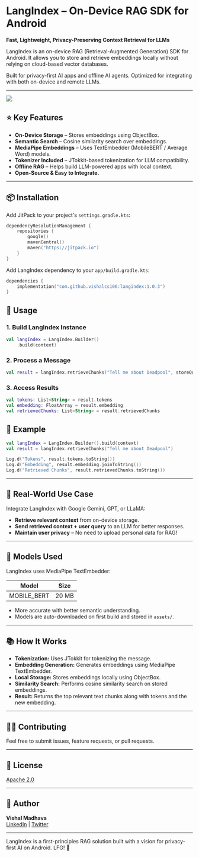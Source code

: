 # LangIndex – On-Device RAG SDK for Android

**Fast, Lightweight, Privacy-Preserving Context Retrieval for LLMs**

LangIndex is an on-device RAG (Retrieval-Augmented Generation) SDK for Android. It allows you to store and retrieve embeddings locally without relying on cloud-based vector databases.

Built for privacy-first AI apps and offline AI agents. Optimized for integrating with both on-device and remote LLMs.

---

[![](https://jitpack.io/v/vishalcs106/langindex.svg)](https://jitpack.io/#vishalcs106/langindex)

## ⭐ Key Features

- **On-Device Storage** – Stores embeddings using ObjectBox.
- **Semantic Search** – Cosine similarity search over embeddings.
- **MediaPipe Embeddings** – Uses TextEmbedder (MobileBERT / Average Word) models.
- **Tokenizer Included** – JTokkit-based tokenization for LLM compatibility.
- **Offline RAG** – Helps build LLM-powered apps with local context.
- **Open-Source & Easy to Integrate.**

---

## 📦 Installation

Add JitPack to your project's `settings.gradle.kts`:

```kotlin
dependencyResolutionManagement {
    repositories {
        google()
        mavenCentral()
        maven("https://jitpack.io")
    }
}
```

Add LangIndex dependency to your `app/build.gradle.kts`:

```kotlin
dependencies {
    implementation("com.github.vishalcs106:langindex:1.0.3")
}
```

## 🚀 Usage

### 1. Build LangIndex Instance

```kotlin
val langIndex = LangIndex.Builder()
    .build(context)
```

### 2. Process a Message

```kotlin
val result = langIndex.retrieveChunks("Tell me about Deadpool", storeQuery = false)
```

### 3. Access Results

```kotlin
val tokens: List<String> = result.tokens
val embedding: FloatArray = result.embedding
val retrievedChunks: List<String> = result.retrievedChunks
```

## 💠 Example

```kotlin
val langIndex = LangIndex.Builder().build(context)
val result = langIndex.retrieveChunks("Tell me about Deadpool")

Log.d("Tokens", result.tokens.toString())
Log.d("Embedding", result.embedding.joinToString())
Log.d("Retrieved Chunks", result.retrievedChunks.toString())
```
---

## 💨 Real-World Use Case

Integrate LangIndex with Google Gemini, GPT, or LLaMA:

- **Retrieve relevant context** from on-device storage.
- **Send retrieved context + user query** to an LLM for better responses.
- **Maintain user privacy** – No need to upload personal data for RAG!

---

## 📂 Models Used

LangIndex uses MediaPipe TextEmbedder:

| Model       | Size  |
|-------------|-------|
| MOBILE_BERT | 20 MB |

- More accurate with better semantic understanding.
- Models are auto-downloaded on first build and stored in `assets/`.

---

## 📚 How It Works

- **Tokenization:** Uses JTokkit for tokenizing the message.
- **Embedding Generation:** Generates embeddings using MediaPipe TextEmbedder.
- **Local Storage:** Stores embeddings locally using ObjectBox.
- **Similarity Search:** Performs cosine similarity search on stored embeddings.
- **Result:** Returns the top relevant text chunks along with tokens and the new embedding.

---

## 👨‍💻 Contributing

Feel free to submit issues, feature requests, or pull requests.

---

## 💟 License

[Apache 2.0](https://www.apache.org/licenses/LICENSE-2.0)

---

## 🚀 Author

**Vishal Madhava**  
[LinkedIn](https://www.linkedin.com/in/vishal106/) | [Twitter](https://x.com/vishal_avax)

---

LangIndex is a first-principles RAG solution built with a vision for privacy-first AI on Android. LFG! 🚀

